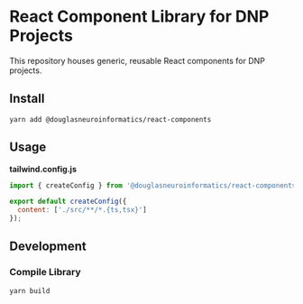 # React Component Library for DNP Projects

This repository houses generic, reusable React components for DNP projects.

## Install

```shell
yarn add @douglasneuroinformatics/react-components
```

## Usage

**tailwind.config.js**

```javascript
import { createConfig } from '@douglasneuroinformatics/react-components/tailwind.utils.cjs';

export default createConfig({
  content: ['./src/**/*.{ts,tsx}']
});

```

## Development

### Compile Library

```shell
yarn build
```